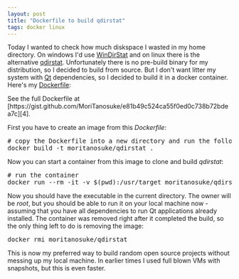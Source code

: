 ```yaml
---
layout: post
title: "Dockerfile to build qdirstat"
tags: docker linux
---
```


Today I wanted to check how much diskspace I wasted in my home directory. On windows I'd use [WinDirStat][0] and on linux there is the alternative [qdirstat][1]. Unfortunately there is no pre-build binary for my distribution, so I decided to build from source. But I don't want litter my system with [Qt][2] dependencies, so I decided to build it in a docker container. Here's my [Dockerfile][3]:

<script src="https://gist.github.com/MoriTanosuke/e81b49c524ca55f0ed0c738b72bdea7c.js"></script>
<noscript>
See the full Dockerfile at [https://gist.github.com/MoriTanosuke/e81b49c524ca55f0ed0c738b72bdea7c][4].
</noscript>

First you have to create an image from this *Dockerfile*:

<pre class="brush: bash">
# copy the Dockerfile into a new directory and run the following command in a terminal in that directory
docker build -t moritanosuke/qdirstat .
</pre>

Now you can start a container from this image to clone and build *qdirstat*:

<pre class="brush: bash">
# run the container
docker run --rm -it -v $(pwd):/usr/target moritanosuke/qdirstat
</pre>

Now you should have the executable in the current directory. The owner will be *root*, but you should be able to run it on your local machine now - assuming that you have all dependencies to run Qt applications already installed. The container was removed right after it completed the build, so the only thing left to do is removing the image:

<pre class="brush: bash">
docker rmi moritanosuke/qdirstat
</pre>

This is now my preferred way to build random open source projects without messing up my local machine. In earlier times I used full blown VMs with snapshots, but this is even faster.

[0]: http://windirstat.info/
[1]: https://github.com/shundhammer/qdirstat
[2]: https://wiki.qt.io/
[3]: https://docs.docker.com/engine/reference/builder/
[4]: https://gist.github.com/MoriTanosuke/e81b49c524ca55f0ed0c738b72bdea7c
